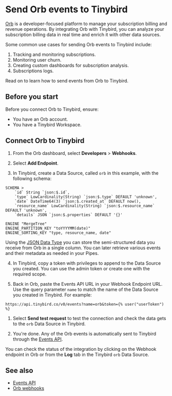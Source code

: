 # Send Orb events to Tinybird

[Orb](https://withorb.com) is a developer-focused platform to manage your subscription billing and revenue operations. By integrating Orb with Tinybird, you can analyze your subscription billing data in real time and enrich it with other data sources.

Some common use cases for sending Orb events to Tinybird include:

1. Tracking and monitoring subscriptions.
2. Monitoring user churn.
3. Creating custom dashboards for subscription analysis.
4. Subscriptions logs.

Read on to learn how to send events from Orb to Tinybird.

## Before you start

Before you connect Orb to Tinybird, ensure:

* You have an Orb account.
* You have a Tinybird Workspace.

## Connect Orb to Tinybird

1. From the Orb dashboard, select **Developers** > **Webhooks**.
   
2. Select **Add Endpoint**.

3. In Tinybird, create a Data Source, called `orb` in this example, with the following schema:

```tb {% title = 'Data Source schema for Orb events %}
SCHEMA >
    `id` String `json:$.id`,
    `type` LowCardinality(String) `json:$.type` DEFAULT 'unknown',
    `date` DateTime64(3) `json:$.created_at` DEFAULT now(),
    `resource_name` LowCardinality(String) `json:$.resource_name` DEFAULT 'unknown',
    `details` JSON `json:$.properties` DEFAULT '{}'

ENGINE "MergeTree"
ENGINE_PARTITION_KEY "toYYYYMM(date)"
ENGINE_SORTING_KEY "type, resource_name, date"
```

Using the [JSON Data Type](/sql-reference/data-types/json) you can store the semi-structured data you receive from Orb in a single column. You can later retrieve various events and their metadata as needed in your Pipes.

4. In Tinybird, copy a token with privileges to append to the Data Source you created. You can use the admin token or create one with the required scope.

5. Back in Orb, paste the Events API URL in your Webhook Endpoint URL. Use the query parameter `name` to match the name of the Data Source you created in Tinybird. For example: 

```
https://api.tinybird.co/v0/events?name=orb&token={% user("userToken") %}
```

1. Select **Send test request** to test the connection and check the data gets to the `orb` Data Source in Tinybird.

2. You're done. Any of the Orb events is automatically sent to Tinybird through the [Events API](https://tinybird.co/docs/get-data-in/ingest-apis/events-api).

You can check the status of the integration by clicking on the Webhook endpoint in Orb or from the **Log** tab in the Tinybird `orb` Data Source. 
    
## See also

* [Events API](https://tinybird.co/docs/get-data-in/ingest-apis/events-api)
* [Orb webhooks](https://docs.withorb.com/guides/integrations-and-exports/webhooks)
